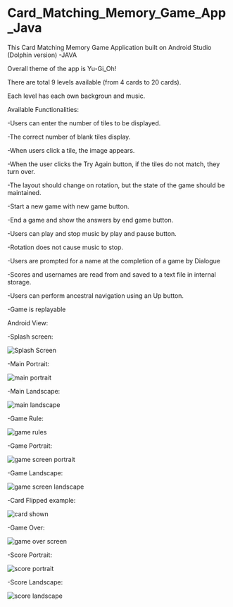 # Card_Matching_Memory_Game_App_Java

This Card Matching Memory Game Application built on Android Studio (Dolphin version) -JAVA

Overall theme of the app is Yu-Gi_Oh!

There are total 9 levels available (from 4 cards to 20 cards).

Each level has each own backgroun and music.

Available Functionalities:

-Users can enter the number of tiles to be displayed.

-The correct number of blank tiles display.

-When users click a tile, the image appears.

-When the user clicks the Try Again button, if the tiles do not match, they turn over.

-The layout should change on rotation, but the state of the game should be maintained.

-Start a new game with new game button.

-End a game and show the answers by end game button.

-Users can play and stop music by play and pause button.

-Rotation does not cause music to stop.

-Users are prompted for a name at the completion of a game by Dialogue

-Scores and usernames are read from and saved to a text file in internal storage.

-Users can perform ancestral navigation using an Up button.

-Game is replayable

Android View:

-Splash screen:

![Splash Screen](https://user-images.githubusercontent.com/98497929/208174246-98c4f5d0-1cb1-4535-b2d7-4376baebc627.PNG)

-Main Portrait:

![main portrait](https://user-images.githubusercontent.com/98497929/208174263-dc656677-4017-4bfe-9ec0-88797322ca34.PNG)

-Main Landscape:

![main landscape](https://user-images.githubusercontent.com/98497929/208174321-9dd58116-c572-44ed-98f7-fa4320cd4687.PNG)

-Game Rule:

![game rules](https://user-images.githubusercontent.com/98497929/208174393-8cfacc53-18f0-4de2-8bd9-a5c0baa674be.PNG)

-Game Portrait:

![game screen portrait](https://user-images.githubusercontent.com/98497929/208174432-96851b3b-fd6e-40fa-86c5-a00618283c73.PNG)

-Game Landscape:

![game screen landscape](https://user-images.githubusercontent.com/98497929/208174462-7cebb80e-1831-4a64-a1e5-fb9dd93e1797.PNG)

-Card Flipped example:

![card shown](https://user-images.githubusercontent.com/98497929/208174511-832ab04f-d9f3-4f71-8e8f-e31b7bc401bf.PNG)

-Game Over:

![game over screen](https://user-images.githubusercontent.com/98497929/208174558-7f80d2e7-d7c5-4a6a-98ad-d9e9bd10da4d.PNG)

-Score Portrait:

![score portrait](https://user-images.githubusercontent.com/98497929/208174600-db0338ca-6882-477b-9d94-aaf8a2a5239f.PNG)

-Score Landscape:

![score landscape](https://user-images.githubusercontent.com/98497929/208174624-8a1a59d1-3ffa-4eb4-823e-e47510c568ed.PNG)











